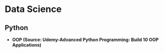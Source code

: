 # <b>Data Science <b>
## Python
  - OOP (Source: Udemy-Advanced Python Programming: Build 10 OOP Applications)

